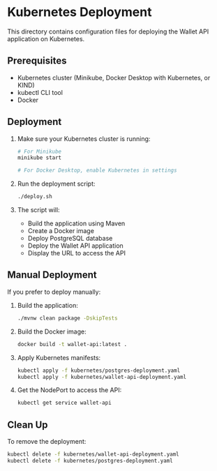 # Kubernetes Deployment

This directory contains configuration files for deploying the Wallet API application on Kubernetes.

## Prerequisites

- Kubernetes cluster (Minikube, Docker Desktop with Kubernetes, or KIND)
- kubectl CLI tool
- Docker

## Deployment

1. Make sure your Kubernetes cluster is running:
   ```bash
   # For Minikube
   minikube start
   
   # For Docker Desktop, enable Kubernetes in settings
   ```

2. Run the deployment script:
   ```bash
   ./deploy.sh
   ```

3. The script will:
   - Build the application using Maven
   - Create a Docker image
   - Deploy PostgreSQL database
   - Deploy the Wallet API application
   - Display the URL to access the API

## Manual Deployment

If you prefer to deploy manually:

1. Build the application:
   ```bash
   ./mvnw clean package -DskipTests
   ```

2. Build the Docker image:
   ```bash
   docker build -t wallet-api:latest .
   ```

3. Apply Kubernetes manifests:
   ```bash
   kubectl apply -f kubernetes/postgres-deployment.yaml
   kubectl apply -f kubernetes/wallet-api-deployment.yaml
   ```

4. Get the NodePort to access the API:
   ```bash
   kubectl get service wallet-api
   ```

## Clean Up

To remove the deployment:
```bash
kubectl delete -f kubernetes/wallet-api-deployment.yaml
kubectl delete -f kubernetes/postgres-deployment.yaml
```